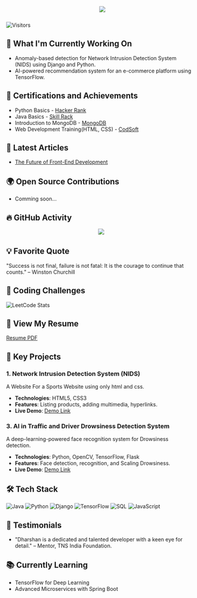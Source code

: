 <h1 align="center">
  <img src="https://readme-typing-svg.demolab.com?font=Fira+Code&weight=600&size=24&pause=1000&color=blue&center=true&vCenter=true&random=false&width=435&lines=Hey+there%2C+I'm+Dharshan" />
</h1>

![Visitors](https://komarev.com/ghpvc/?username=Dharshan201-A&color=blueviolet)

## 🔨 What I'm Currently Working On
- Anomaly-based detection for Network Intrusion Detection System (NIDS) using Django and Python.
- AI-powered recommendation system for an e-commerce platform using TensorFlow.

## 🏅 Certifications and Achievements
- Python Basics - [Hacker Rank](https://www.hackerrank.com/certificates/c0460d1f1f8b)
- Java Basics - [Skill Rack](https://www.skillrack.com/faces/free/certificate.xhtml?t=cert&id=581977&key=JKZ)
- Introduction to MongoDB - [MongoDB](https://media.licdn.com/dms/image/v2/D5622AQF9mTmzCw2elg/feedshare-shrink_2048_1536/feedshare-shrink_2048_1536/0/1721208576520?e=1756339200&v=beta&t=3T12tqxH8vOmgFeAvH3z_dqS9COx2Ckyd9BeqxTLaNU)
- Web Development Training(HTML, CSS) - [CodSoft](https://media.licdn.com/dms/document/media/v2/D561FAQHvB2FKXj27FQ/feedshare-document-pdf-analyzed/feedshare-document-pdf-analyzed/0/1705892820850?e=1754524800&v=beta&t=c_5X7k1pmgWaTFYfh37HWlZymeooQG7bUOHYwCfmZ3c)

## 📝 Latest Articles
- [The Future of Front-End Development](https://www.linkedin.com/pulse/future-front-end-development-trends-innovations-dharshan-n-xu4fc/)

## 🌍 Open Source Contributions
- Comming soon...

## 🔥 GitHub Activity
<p align="center">
  <img src="https://github-readme-activity-graph.vercel.app/graph?username=Dharshan201&theme=react-dark&hide_border=false&area=true" />
</p>

## 💡 Favorite Quote
"Success is not final, failure is not fatal: It is the courage to continue that counts." – Winston Churchill

## 🏅 Coding Challenges
![LeetCode Stats](https://leetcode-stats.vercel.app/api?username=Dharshan_201)

## 📄 View My Resume
[Resume PDF](https://github.com/Dharshan201/Dharshan201/blob/main/Dharshan_N.pdf)

## 🌟 Key Projects
### 1. Network Intrusion Detection System (NIDS)
A Website For a Sports Website using only html and css.
- **Technologies**: HTML5, CSS3
- **Features**: Listing products, adding multimedia, hyperlinks.
- **Live Demo**: [Demo Link](https://github.com/Dharshan201/Sports-Website)

### 3. AI in Traffic and Driver Drowsiness Detection System
A deep-learning-powered face recognition system for Drowsiness detection.
- **Technologies**: Python, OpenCV, TensorFlow, Flask
- **Features**: Face detection, recognition, and Scaling Drowsiness.
- **Live Demo**: [Demo Link](https://github.com/Dharshan201/AI-in-Traffic-and-Driver-Drowsiness-Setection)

## 🛠 Tech Stack
![Java](https://img.shields.io/badge/Java-ED8B00?style=for-the-badge&logo=java&logoColor=white)
![Python](https://img.shields.io/badge/Python-3776AB?style=for-the-badge&logo=python&logoColor=white)
![Django](https://img.shields.io/badge/Django-092E20?style=for-the-badge&logo=django&logoColor=white)
![TensorFlow](https://img.shields.io/badge/TensorFlow-FF6F00?style=for-the-badge&logo=tensorflow&logoColor=white)
![SQL](https://img.shields.io/badge/SQL-4479A1?style=for-the-badge&logo=MySQL&logoColor=white)
![JavaScript](https://img.shields.io/badge/JavaScript-F7DF1E?style=for-the-badge&logo=javascript&logoColor=black)

## 💬 Testimonials
- "Dharshan is a dedicated and talented developer with a keen eye for detail." – Mentor, TNS India Foundation.
  
## 📚 Currently Learning
- TensorFlow for Deep Learning
- Advanced Microservices with Spring Boot


